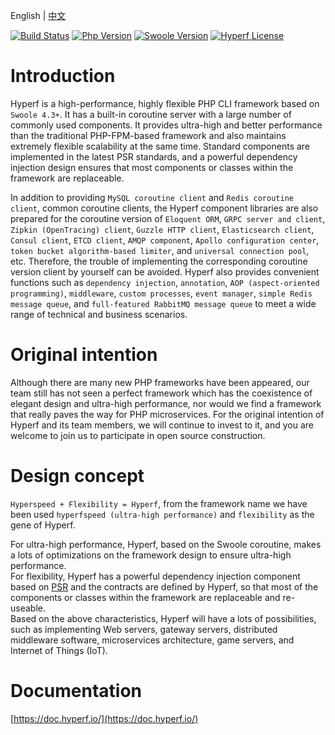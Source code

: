 English | [中文](./README-CN.md)

[![Build Status](https://travis-ci.org/hyperf-cloud/hyperf.svg?branch=master)](https://travis-ci.org/hyperf-cloud/hyperf)
[![Php Version](https://img.shields.io/badge/php-%3E=7.2-brightgreen.svg?maxAge=2592000)](https://secure.php.net/)
[![Swoole Version](https://img.shields.io/badge/swoole-%3E=4.3.3-brightgreen.svg?maxAge=2592000)](https://github.com/swoole/swoole-src)
[![Hyperf License](https://img.shields.io/github/license/hyperf-cloud/hyperf.svg?maxAge=2592000)](https://github.com/hyperf-cloud/hyperf/blob/master/LICENSE.md)

# Introduction

Hyperf is a high-performance, highly flexible PHP CLI framework based on `Swoole 4.3+`. It has a built-in coroutine server with a large number of commonly used components. It provides ultra-high and better performance than the traditional PHP-FPM-based framework and also maintains extremely flexible scalability at the same time. Standard components are implemented in the latest PSR standards, and a powerful dependency injection design ensures that most components or classes within the framework are replaceable.

In addition to providing `MySQL coroutine client` and `Redis coroutine client`, common coroutine clients, the Hyperf component libraries are also prepared for the coroutine version of `Eloquent ORM`, `GRPC server and client`, `Zipkin (OpenTracing) client`, `Guzzle HTTP client`, `Elasticsearch client`, `Consul client`, `ETCD client`, `AMQP component`, `Apollo configuration center`, `token bucket algorithm-based limiter`, and `universal connection pool`, etc. Therefore, the trouble of implementing the corresponding coroutine version client by yourself can be avoided. Hyperf also provides convenient functions such as `dependency injection`, `annotation`, `AOP (aspect-oriented programming)`, `middleware`, `custom processes`, `event manager`, `simple Redis message queue`, and `full-featured RabbitMQ message queue` to meet a wide range of technical and business scenarios.

# Original intention

Although there are many new PHP frameworks have been appeared, our team still has not seen a perfect framework which has the coexistence of elegant design and ultra-high performance, nor would we find a framework that really paves the way for PHP microservices. For the original intention of Hyperf and its team members, we will continue to invest to it, and you are welcome to join us to participate in open source construction.

# Design concept

`Hyperspeed + Flexibility = Hyperf`, from the framework name we have been used `hyperfspeed (ultra-high performance)` and `flexibility` as the gene of Hyperf.

For ultra-high performance, Hyperf, based on the Swoole coroutine, makes a lots of optimizations on the framework design to ensure ultra-high performance.   
For flexibility, Hyperf has a powerful dependency injection component based on [PSR](https://www.php-fig.org/psr) and the contracts are defined by Hyperf, so that most of the components or classes within the framework are replaceable and re-useable.   
Based on the above characteristics, Hyperf will have a lots of possibilities, such as implementing Web servers, gateway servers, distributed middleware software, microservices architecture, game servers, and Internet of Things (IoT).

# Documentation

[https://doc.hyperf.io/](https://doc.hyperf.io/)
